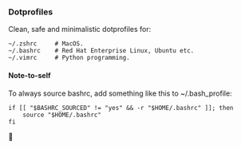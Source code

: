 ### Dotprofiles

Clean, safe and minimalistic dotprofiles for:

    ~/.zshrc     # MacOS.
    ~/.bashrc    # Red Hat Enterprise Linux, Ubuntu etc.
    ~/.vimrc     # Python programming.


#### Note-to-self
To always source bashrc, add something like this to ~/.bash\_profile:

    if [[ "$BASHRC_SOURCED" != "yes" && -r "$HOME/.bashrc" ]]; then
        source "$HOME/.bashrc"
    fi

🧘
